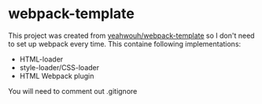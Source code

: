 # webpack-template

This project was created from [yeahwouh/webpack-template](https://link-url-here.org) so I don't need to set up webpack every time. This containe following implementations:
-  HTML-loader
-  style-loader/CSS-loader
-  HTML Webpack plugin
  
You will need to comment out .gitignore
